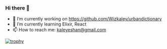 ### Hi there 👋

<!--
**Wizkaley/wizkaley** is a ✨ _special_ ✨ repository because its `README.md` (this file) appears on your GitHub profile. -->

<!-- Here are some ideas to get you started: -->

- 🔭 I’m currently working on https://github.com/Wizkaley/urbandictionary
- 🌱 I’m currently learning Elixir, React
- 📫 How to reach me: kaleyeshan@gmail.com

[![trophy](https://github-profile-trophy.vercel.app/?username=Wizkaley&theme=onedark&title=MultiLanguage,PR,Commit,Repositories,Issues)](https://github.com/ryo-ma/github-profile-trophy)

